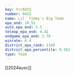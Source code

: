 ```yaml
---
key: frc9433
number: 9433
name: Lil' Timmy's Big Team
epa_end: 10.51
auto_epa_end: 3.3
teleop_epa_end: 4.42
endgame_epa_end: 2.78
winrate: 0.4
district_epa_rank: 1149
district_epa_percentile: 0.362
type: Team
---
```

[[2024ausc]]
